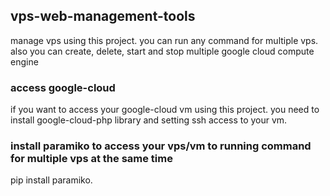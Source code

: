 <h2>vps-web-management-tools</h2>
manage vps using this project. you can run any command for multiple vps. also you can create, delete, start and stop multiple google cloud compute engine

<h3>access google-cloud</h3>
if you want to access your google-cloud vm using this project. you need to install google-cloud-php library and setting ssh access to your vm.

<h3>install paramiko to access your vps/vm to running command for multiple vps at the same time</h3> 
pip install paramiko.
